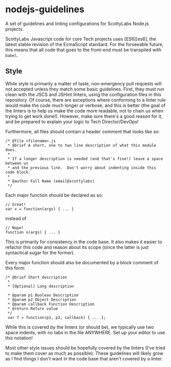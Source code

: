 # nodejs-guidelines
A set of guidelines and linting configurations for ScottyLabs Node.js projects.

ScottyLabs Javascript code for core Tech projects uses [ES6][es6], the latest
stable revision of the EcmaScript standard.  For the forseeable future, this
means that all code that goes to the front-end must be transpiled with `babel`.

## Style

While style is primarily a matter of taste, non-emergency pull requests will not
accepted unless they match some basic guidelines.  First, they must run clean
with the JSCS and JSHint linters, using the configuration files in this
repository.  Of course, there are exceptions where conforming to a linter rule
would make the code much longer or verbose, and this is better (the goal of the
linters is to help us make the code more readable, not to chain us when trying
to get work done!).  However, make sure there's a good reason for it, and be
prepared to explain your logic to Tech Director/DevOps!

Furthermore, all files should contain a header comment that looks like so:
```
/* @file <filename>.js
 * @brief A short, one to two line description of what this module does.
 * 
 * If a longer description is needed (and that's fine!) leave a space between us
 * and the previous line.  Don't worry about indenting inside this code block.
 *
 * @author Full Name (email@scottylabs)
 */
```

Each major function should be declared as so:
```
// Great!
var x = function(args) { ... }
```
instead of 
```
// Nope!
function x(args) { ... }
```
This is primarily for consistency in the code base.  It also makes it easier to
refactor this code and reason about its scope (since the latter is just
syntactical sugar for the former).

Every major function should also be documented by a block comment of this form:
```
/* @brief Short description
 * 
 * [Optional] Long description

 * @param p1 Boolean Description
 * @param p2 Object Description
 * @param callback Function Description
 * @return Return value
 */
 var f = function(p1, p2, callback) { ... };
```

While this is covered by the linters (or should be), we typically use two space
indents, with no tabs in the file ANYWHERE.  Set up your editor to use this
notation!

Most other style issues should be hopefully covered by the linters (I've tried
to make them cover as much as possible).  These guidelines will likely grow as I
find things I don't want in the code base that aren't covered by a linter.
